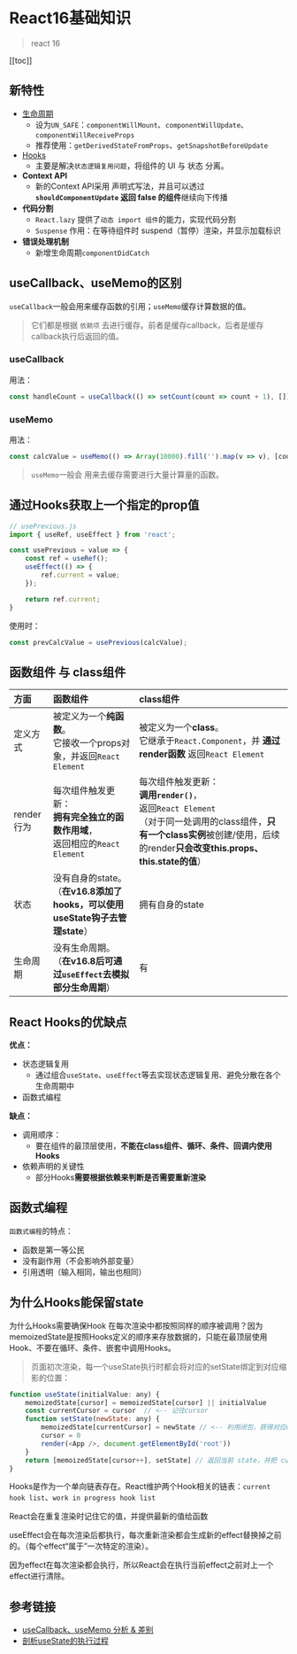 # React16基础知识
> react 16

[[toc]]

## 新特性
 - [生命周期](/skill/react/life-cycle/)
    - 设为`UN_SAFE`：`componentWillMount`、`componentWillUpdate`、`componentWillReceiveProps`
    - 推荐使用：`getDerivedStateFromProps`、`getSnapshotBeforeUpdate`
 - [Hooks](/skill/react/hooks/)
    - 主要是解决`状态逻辑复用问题`，将组件的 UI 与 状态 分离。
 - **Context API**
    - 新的Context API采用 声明式写法，并且可以透过 **`shouldComponentUpdate` 返回 false 的组件**继续向下传播
 - **代码分割**
    - `React.lazy` 提供了`动态 import 组件`的能力，实现代码分割
    - `Suspense` 作用：在等待组件时 suspend（暂停）渲染，并显示加载标识
 - **错误处理机制**
    - 新增生命周期`componentDidCatch`


## useCallback、useMemo的区别
`useCallback`一般会用来缓存函数的引用；`useMemo`缓存计算数据的值。

> 它们都是根据 `依赖项` 去进行缓存。前者是缓存callback，后者是缓存callback执行后返回的值。

### useCallback
用法：
```js
const handleCount = useCallback(() => setCount(count => count + 1), []) // 依赖项为空代表这个函数在组件的生命周期内都会 **永久缓存**
```

### useMemo
用法：
```js
const calcValue = useMemo(() => Array(10000).fill('').map(v => v), [count]); // 当count改变时，重新计算calcValue的值
```
> `useMemo`一般会 用来去缓存需要进行大量计算量的函数。

## 通过Hooks获取上一个指定的prop值
```js
// usePrevious.js
import { useRef, useEffect } from 'react';

const usePrevious = value => {
    const ref = useRef();
    useEffect(() => {
        ref.current = value;
    });

    return ref.current;
}
```

使用时：
```js
const prevCalcValue = usePrevious(calcValue);
```



## 函数组件 与 class组件
|方面| 函数组件 | class组件 |
|:--- |:---|:---|
| 定义方式 | 被定义为一个**纯函数**。<br />它接收一个props对象，并返回`React Element` | 被定义为一个**class**。<br />它继承于`React.Component`，并 **通过render函数** 返回`React Element` |
| render行为<br /> | 每次组件触发更新：<br />**拥有完全独立的函数作用域**，<br />返回相应的`React Element` | 每次组件触发更新：<br /> **调用`render()`**，<br />返回`React Element` <br />（对于同一处调用的class组件，**只有一个class实例**被创建/使用，后续的render**只会改变this.props、this.state的值**） |
| 状态 | 没有自身的state。<br />（**在v16.8添加了hooks，可以使用useState钩子去管理state**） | 拥有自身的state |
| 生命周期 | 没有生命周期。<br />（**在v16.8后可通过`useEffect`去模拟部分生命周期**） | 有 |

<!-- **定义方式**：
 - `函数组件`被定义为一个纯函数，它接收一个props对象，并返回一个`React Element`
 - `class组件`被定义为一个class，它继承于`React.Component`，并**通过render函数**去返回`React Element`

**render行为**：
 - 函数组件：每次组件触发更新，都会 **拥有完全独立的函数作用域**，返回相应的`React Element`
 - class组件：每次组件触发更新，都会调用`render()`，返回`React Element`
    - 对于同一处调用的class组件，**只有一个class实例**被创建/使用，后续的render**只会改变this.props、this.state的值**

**状态**：
 - 函数组件：没有自身的内部状态state。**在react16.8添加了hooks，可以使用useState钩子去管理state；使用useEffect钩子去执行副作用**
 - class组件：拥有自身内部state

**生命周期**：
 - 函数组件：没有生命周期。v16.8后可通过`useEffect`去模拟部分生命周期
 - class组件：有 -->

## React Hooks的优缺点
**优点：**
 - 状态逻辑复用
    - 通过组合`useState`、`useEffect`等去实现状态逻辑复用、避免分散在各个生命周期中
 - 函数式编程

**缺点：**
 - 调用顺序：
    - 要在组件的最顶层使用，**不能在class组件、循环、条件、回调内使用Hooks**
 - 依赖声明的关键性
    - 部分Hooks**需要根据依赖来判断是否需要重新渲染**

## 函数式编程
`函数式编程`的特点：
 - 函数是第一等公民
 - 没有副作用（不会影响外部变量）
 - 引用透明（输入相同，输出也相同）

## 为什么Hooks能保留state
为什么Hooks需要确保Hook 在每次渲染中都按照同样的顺序被调用？因为memoizedState是按照Hooks定义的顺序来存放数据的，只能在最顶层使用Hook、不要在循环、条件、嵌套中调用Hooks。
> 页面初次渲染，每一个useState执行时都会将对应的setState绑定到对应缩影的位置：
```js
function useState(initialValue: any) {
    memoizedState[cursor] = memoizedState[cursor] || initialValue
    const currentCursor = cursor  // <-- 记住cursor
    function setState(newState: any) {
        memoizedState[currentCursor] = newState // <-- 利用闭包，获得对应cursor
        cursor = 0
        render(<App />, document.getElementById('root'))
    }
    return [memoizedState[cursor++], setState] // 返回当前 state，并把 cursor 加 1
}
```


Hooks是作为一个单向链表存在。React维护两个Hook相关的链表：`current hook list`、`work in progress hook list`

React会在重复渲染时记住它的值，并提供最新的值给函数



useEffect会在每次渲染后都执行，每次重新渲染都会生成新的effect替换掉之前的。（每个effect“属于”一次特定的渲染）。

因为effect在每次渲染都会执行，所以React会在执行当前effect之前对上一个effect进行清除。

## 参考链接
 - [useCallback、useMemo 分析 & 差别](https://juejin.im/post/5dd64ae6f265da478b00e639)
 - [剖析useState的执行过程](https://zhuanlan.zhihu.com/p/64354455)